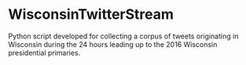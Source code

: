 # WisconsinTwitterStream
Python script developed for collecting a corpus of tweets originating in Wisconsin during the 24 hours leading up to the 2016 Wisconsin presidential primaries.
